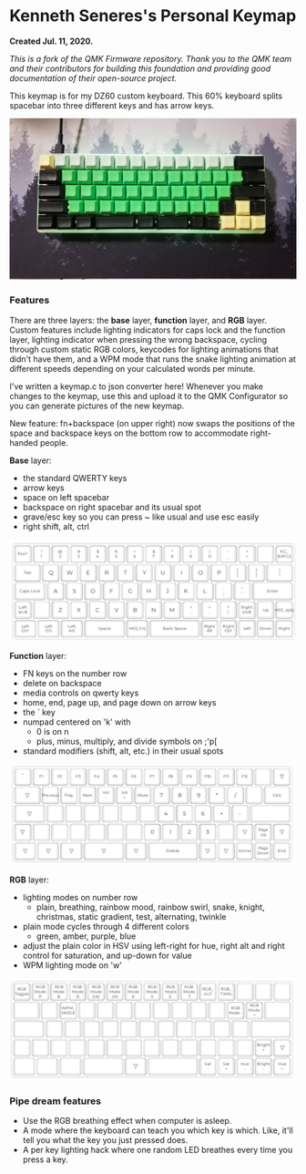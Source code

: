 # Kenneth Seneres's Personal Keymap

**Created Jul. 11, 2020.**

*This is a fork of the QMK Firmware repository. Thank you to the QMK team and their contributors for building this foundation and providing good documentation of their open-source project.*

This keymap is for my DZ60 custom keyboard. This 60% keyboard splits spacebar into three different keys and has arrow keys.

![The keyboard](pictures/keyboard.jpg)

### Features

There are three layers: the **base** layer, **function** layer, and **RGB** layer. Custom features include lighting indicators for caps lock and the function layer, lighting indicator when pressing the wrong backspace, cycling through custom static RGB colors, keycodes for lighting animations that didn't have them, and a WPM mode that runs the snake lighting animation at different speeds depending on your calculated words per minute.

I've written a keymap.c to json converter here! Whenever you make changes to the keymap, use this and upload it to the QMK Configurator so you can generate pictures of the new keymap.

New feature: fn+backspace (on upper right) now swaps the positions of the space and backspace keys on the bottom row to accommodate right-handed people.

**Base** layer:
 - the standard QWERTY keys
 - arrow keys
 - space on left spacebar
 - backspace on right spacebar and its usual spot
 - grave/esc key so you can press ~ like usual and use esc easily
 - right shift, alt, ctrl
 
![Base layer](pictures/keymap_base.png)
 
**Function** layer:
 - FN keys on the number row
 - delete on backspace
 - media controls on qwerty keys
 - home, end, page up, and page down on arrow keys
 - the ` key
 - numpad centered on 'k' with
    - 0 is on n
    - plus, minus, multiply, and divide symbols on ;'p[ 
 - standard modifiers (shift, alt, etc.) in their usual spots
 
![Function layer](pictures/keymap_fn.png)

**RGB** layer: 
 - lighting modes on number row
    - plain, breathing, rainbow mood, rainbow swirl, snake, knight,
     christmas, static gradient, test, alternating, twinkle
 - plain mode cycles through 4 different colors
    - green, amber, purple, blue
 - adjust the plain color in HSV using left-right for hue, right alt and right control for saturation, and up-down for value
 - WPM lighting mode on 'w'
 
![RGB layer](pictures/keymap_rgb.png)

### Pipe dream features
 - Use the RGB breathing effect when computer is asleep.
 - A mode where the keyboard can teach you which key is which. Like, it'll tell you what the key you just pressed does.
 - A per key lighting hack where one random LED breathes every time you press a key.

